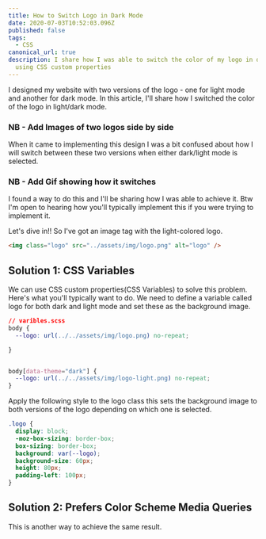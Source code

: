 ```yaml
---
title: How to Switch Logo in Dark Mode
date: 2020-07-03T10:52:03.096Z
published: false
tags:
  - CSS
canonical_url: true
description: I share how I was able to switch the color of my logo in dark mode
  using CSS custom properties
---
```

I designed my website with two versions of the logo - one for light mode and another for dark mode. In this article, I'll share how I switched the color of the logo in light/dark mode.

### NB - Add Images of two logos side by side

When it came to implementing this design I was a bit confused about how I will switch between these two versions when either dark/light mode is selected.

### NB - Add Gif showing how it switches

I found a way to do this and I'll be sharing how I was able to achieve it. Btw I'm open to hearing how you'll typically implement this if you were trying to implement it.

Let's dive in!! So I've got an image tag with the light-colored logo.

```html
<img class="logo" src="../assets/img/logo.png" alt="logo" />
```

## Solution 1: CSS Variables

We can use CSS custom properties(CSS Variables) to solve this problem. Here's what you'll typically want to do. We need to define a variable called logo for both dark and light mode and set these as the background image.

```css
// varibles.scss
body {
  --logo: url(../../assets/img/logo.png) no-repeat;

}


body[data-theme="dark"] {
  --logo: url(../../assets/img/logo-light.png) no-repeat;
}
```

Apply the following style to the logo class this sets the background image to both versions of the logo depending on which one is selected.

```css
.logo {
  display: block;
  -moz-box-sizing: border-box;
  box-sizing: border-box;
  background: var(--logo);
  background-size: 60px;
  height: 80px;
  padding-left: 100px;
}
```

## Solution 2: Prefers Color Scheme Media Queries

This is another way to achieve the same result.
